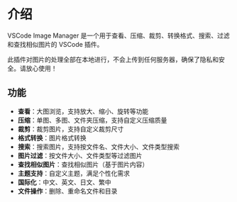 # 介绍

VSCode Image Manager 是一个用于查看、压缩、裁剪、转换格式、搜索、过滤和查找相似图片的 VSCode 插件。


此插件对图片的处理全部在本地进行，不会上传到任何服务器，确保了隐私和安全。请放心使用！

## 功能

- **查看**：大图浏览，支持放大、缩小、旋转等功能
- **压缩**：单图、多图、文件夹压缩，支持自定义压缩质量
- **裁剪**：裁剪图片，支持自定义裁剪尺寸
- **格式转换**：图片格式转换
- **搜索**：搜索图片，支持按文件名、文件大小、文件类型搜索
- **图片过滤**：按文件大小、文件类型等过滤图片
- **查找相似图片**：查找相似图片（基于图片内容）
- **主题支持**：自定义主题，满足个性化需求
- **国际化**：中文、英文、日文、繁中
- **文件操作**：删除、重命名文件和目录
